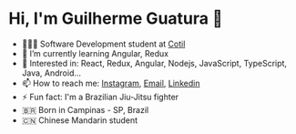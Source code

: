 # Hi, I'm Guilherme Guatura 👋

- 👨🏻‍💻 Software Development student at [Cotil](https://www.cotil.unicamp.br/portal/)
- 🌱 I’m currently learning Angular, Redux
- 🤯 Interested in: React, Redux, Angular, Nodejs, JavaScript, TypeScript, Java, Android...
- 📫 How to reach me: [Instagram](https://www.instagram.com/gguatbjj/), [Email](mailto:guaturadzn@gmail.com), [Linkedin](https://www.linkedin.com/in/guilhermeguatura/)
- ⚡ Fun fact: I'm a Brazilian Jiu-Jitsu fighter
- 🇧🇷 Born in Campinas - SP, Brazil
- 🇨🇳 Chinese Mandarin student
